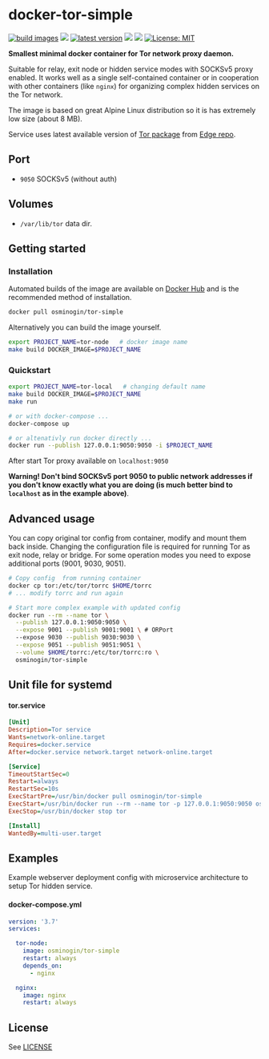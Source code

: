 # docker-tor-simple

[![build images](https://github.com/osminogin/docker-tor-simple/workflows/build%20images/badge.svg)](https://github.com/osminogin/docker-tor-simple/actions?query=workflow%3A%22build+images%22) [![](https://images.microbadger.com/badges/version/osminogin/tor-simple.svg)](https://microbadger.com/images/osminogin/tor-simple) [![latest version](https://github.com/osminogin/docker-tor-simple/workflows/latest%20version/badge.svg)](https://github.com/osminogin/docker-tor-simple/actions?query=workflow%3A%22latest+version%22) [![](https://img.shields.io/docker/stars/osminogin/tor-simple.svg)](https://hub.docker.com/r/osminogin/tor-simple) [![](https://images.microbadger.com/badges/image/osminogin/tor-simple.svg)](https://microbadger.com/images/osminogin/tor-simple) [![License: MIT](https://img.shields.io/badge/license-MIT-black.svg)](https://github.com/osminogin/docker-tor-simple/blob/master/LICENSE)

**Smallest minimal docker container for Tor network proxy daemon.**

Suitable for relay, exit node or hidden service modes with SOCKSv5 proxy enabled. It works well as a single self-contained container or in cooperation with other containers (like `nginx`) for organizing complex hidden services on the Tor network.

The image is based on great Alpine Linux distribution so it is has extremely low size (about 8 MB).

Service uses latest available version of [Tor package](https://pkgs.alpinelinux.org/package/edge/community/x86_64/tor) from [Edge repo](https://wiki.alpinelinux.org/wiki/Edge).

## Port

* `9050` SOCKSv5 (without auth)

## Volumes

* `/var/lib/tor` data dir.


## Getting started

### Installation

Automated builds of the image are available on [Docker Hub](https://hub.docker.com/r/osminogin/tor-simple/) and is the recommended method of installation.

```bash
docker pull osminogin/tor-simple
```

Alternatively you can build the image yourself.

```bash
export PROJECT_NAME=tor-node   # docker image name
make build DOCKER_IMAGE=$PROJECT_NAME
```


### Quickstart

```bash
export PROJECT_NAME=tor-local   # changing default name
make build DOCKER_IMAGE=$PROJECT_NAME
make run

# or with docker-compose ...
docker-compose up

# or altenativly run docker directly ...
docker run --publish 127.0.0.1:9050:9050 -i $PROJECT_NAME
```

After start Tor proxy available on `localhost:9050`

**Warning! Don't bind SOCKSv5 port 9050 to public network addresses if you don't know exactly what you are doing (is much better bind to `localhost` as in the example above)**.


## Advanced usage

You can copy original tor config from container, modify and mount them back inside. Changing the configuration file is required for running Tor as exit node, relay or bridge. For some operation modes you need to expose additional ports (9001, 9030, 9051).

```bash
# Copy config  from running container
docker cp tor:/etc/tor/torrc $HOME/torrc
# ... modify torrc and run again

# Start more complex example with updated config
docker run --rm --name tor \
  --publish 127.0.0.1:9050:9050 \
  --expose 9001 --publish 9001:9001 \ # ORPort
  --expose 9030 --publish 9030:9030 \
  --expose 9051 --publish 9051:9051 \
  --volume $HOME/torrc:/etc/tor/torrc:ro \
  osminogin/tor-simple
```

## Unit file for systemd

#### tor.service

```ini
[Unit]
Description=Tor service
Wants=network-online.target
Requires=docker.service
After=docker.service network.target network-online.target

[Service]
TimeoutStartSec=0
Restart=always
RestartSec=10s
ExecStartPre=/usr/bin/docker pull osminogin/tor-simple
ExecStart=/usr/bin/docker run --rm --name tor -p 127.0.0.1:9050:9050 osminogin/tor-simple
ExecStop=/usr/bin/docker stop tor

[Install]
WantedBy=multi-user.target
```


## Examples

Example webserver deployment config with microservice architecture to setup Tor hidden service.


#### docker-compose.yml

```yaml
version: '3.7'
services:

  tor-node:
    image: osminogin/tor-simple
    restart: always
    depends_on:
      - nginx

  nginx:
    image: nginx
    restart: always
```

## License

See [LICENSE](https://github.com/osminogin/docker-tor-simple/blob/master/LICENSE)
